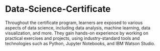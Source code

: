 # Data-Science-Certificate
Throughout the certificate program, learners are exposed to various aspects of data science, including data analysis, machine learning, data visualization, and more. They gain hands-on experience by working on practical exercises and projects, using industry-standard tools and technologies such as Python, Jupyter Notebooks, and IBM Watson Studio.
